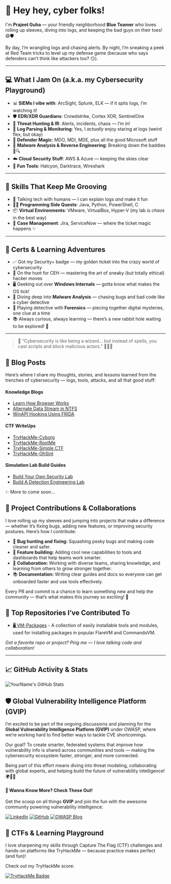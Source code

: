 # 👋 Hey hey, cyber folks!

I'm **Prajeet Guha** — your friendly neighborhood **Blue Teamer** who loves rolling up sleeves, diving into logs, and keeping the bad guys on their toes! 😄🛡️

By day, I’m wrangling logs and chasing alerts. By night, I’m sneaking a peek at Red Team tricks to level up my defense game (because who says defenders can’t think like attackers too? 😏).

---

## 💻 What I Jam On (a.k.a. my Cybersecurity Playground)

- 📊 **SIEMs I vibe with**: ArcSight, Splunk, ELK — if it spits logs, I’m watching it!
- 🛡️ **EDR/XDR Guardians**: Crowdstrike, Cortex XDR, SentinelOne
- 🔎 **Threat Hunting & IR**: Alerts, incidents, chaos — I’m in!
- 👀 **Log Parsing & Monitoring**: Yes, I *actually* enjoy staring at logs (weird flex, but okay)
- 🧰 **Defender Magic**: MDO, MDI, MDE, plus all the good Microsoft stuff
- 🧬 **Malware Analysis & Reverse Engineering**: Breaking down the baddies 🐛🔍
- ☁️ **Cloud Security Stuff**: AWS & Azure — keeping the skies clear
- 🧪 **Fun Tools**: Halcyon, Darktrace, Wireshark

---

## 🎒 Skills That Keep Me Grooving

- 💬 Talking tech with humans — I can explain logs *and* make it fun
- 👨‍💻 **Programming Side Quests**: Java, Python, PowerShell, C
- 📦 **Virtual Environments**: VMware, VirtualBox, Hyper-V (my lab is *chaos* in the best way)
- 🧾 **Case Management**: Jira, ServiceNow — where the ticket magic happens ✨

---

## 🏅 Certs & Learning Adventures

- ✅ Got my Security+ badge — my golden ticket into the crazy world of cybersecurity  
- 🧠 On the hunt for CEH — mastering the art of sneaky (but totally ethical) hacker moves  
- 🖥️ Geeking out over **Windows Internals** — gotta know what makes the OS tick!  
- 🐛 Diving deep into **Malware Analysis** — chasing bugs and bad code like a cyber detective  
- 🔎 Playing detective with **Forensics** — piecing together digital mysteries, one clue at a time  
- 📚 Always curious, always learning — there’s a new rabbit hole waiting to be explored! 🐇

---

> 🔐 “Cybersecurity is like being a wizard… but instead of spells, you cast scripts and block malicious actors.” 🧙‍♂️✨

## 📝 Blog Posts
Here’s where I share my thoughts, stories, and lessons learned from the trenches of cybersecurity — logs, tools, attacks, and all that good stuff:

#### Knowledge Blogs
- [Learn How Browser Works](https://medium.com/@prajeetguha/learn-how-does-a-browser-work-ada3de6d2a00)
- [Alternate Data Stream in NTFS](https://medium.com/@prajeetguha/alternate-data-stream-in-ntfs-d07e87de4c25)
- [WinAPI Hooking Using FRIDA](https://medium.com/@prajeetguha/winapi-hooking-using-frida-9eca3cd1bc65)

#### CTF WriteUps
- [TryHackMe-Cyborg](https://medium.com/@prajeetguha/tryhackme-cyborg-cd33c4bf9b05)
- [TryHackMe-RootMe](https://medium.com/@prajeetguha/tryhackme-rootme-1b49ff0c631b)
- [TryHackMe-Simple CTF](https://medium.com/@prajeetguha/tryhackme-simple-ctf-6a5afd794035)
- [TryHackMe-OhSint](https://medium.com/@prajeetguha/tryhackme-ohsint-0c5e443f0566)

#### Simulation Lab Build Guides
- [Build Your Own Security Lab](https://medium.com/@prajeetguha/build-your-own-security-lab-part1-d5efb42f7e2e)
- [Build A Detection Engineering Lab](https://medium.com/@prajeetguha/building-a-detection-engineering-lab-c020226a91cd)

✨ More to come soon...

## 🤝 Project Contributions & Collaborations

I love rolling up my sleeves and jumping into projects that make a difference — whether it’s fixing bugs, adding new features, or improving security postures. Here’s how I contribute:

- 🐞 **Bug hunting and fixing:** Squashing pesky bugs and making code cleaner and safer.
- 🚀 **Feature building:** Adding cool new capabilities to tools and dashboards that help teams work smarter.
- 🤝 **Collaboration:** Working with diverse teams, sharing knowledge, and learning from others to grow stronger together.
- 📚 **Documentation:** Writing clear guides and docs so everyone can get onboarded faster and use tools effectively.

Every PR and commit is a chance to learn something new and help the community — that’s what makes this journey so exciting! 🎉

## 🚀 Top Repositories I’ve Contributed To
- [🖥️ VM-Packages](https://github.com/mandiant/VM-Packages) - A collection of easily installable tools and modules, used for installing packages in popular FlareVM and CommandoVM.

*Got a favorite repo or project? Ping me — I love talking code and collaboration!*

---

## 📈 GitHub Activity & Stats

<!-- GitHub Stats -->
![YourName's GitHub Stats](https://github-readme-stats.vercel.app/api?username=PrajeetGuha&show_icons=true&theme=radical)

## 🛡️ Global Vulnerability Intelligence Platform (GVIP)
I’m excited to be part of the ongoing discussions and planning for the **Global Vulnerability Intelligence Platform (GVIP)** under OWASP, where we’re working hard to find better ways to tackle CVE shortcomings.

Our goal? To create smarter, federated systems that improve how vulnerability info is shared across communities and tools — making the cybersecurity ecosystem faster, stronger, and more connected.

Being part of this effort means diving into threat modeling, collaborating with global experts, and helping build the future of vulnerability intelligence! 🌍🔐🚀

#### 🎉 Wanna Know More? Check These Out!

Get the scoop on all things **GVIP** and join the fun with the awesome community powering vulnerability intelligence:

[![LinkedIn](https://img.shields.io/badge/LinkedIn-blue?style=for-the-badge&logo=linkedin&logoColor=white)](https://www.linkedin.com/company/gvip-project)
[![GitHub](https://img.shields.io/badge/GitHub-black?style=for-the-badge&logo=github&logoColor=white)](https://github.com/gvip-project)
[![OWASP Blog](https://img.shields.io/badge/OWASP-Blog-green?style=for-the-badge&logo=owasp&logoColor=white)](https://owasp.org/blog/2025/04/17/owasp-global-vulnerability-intelligence.html)

## 🎯 CTFs & Learning Playground

I love sharpening my skills through Capture The Flag (CTF) challenges and hands-on platforms like TryHackMe — because practice makes perfect (and fun)!

Check out my TryHackMe score:

[![TryHackMe Badge](https://tryhackme-badges.s3.amazonaws.com/PrajeetGuha.png)](https://tryhackme.com/p/PrajeetGuha)
